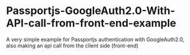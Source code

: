 # Passportjs-GoogleAuth2.0-With-API-call-from-front-end-example
A very simple example for Passportjs authentication with GoogleAuth2.0, also making an api call from the client side (front-end)
